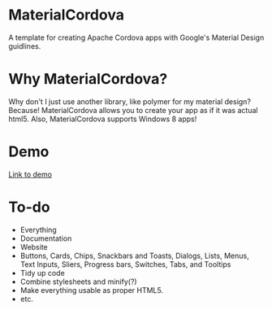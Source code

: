# MaterialCordova
A template for creating Apache Cordova apps with Google's Material Design guidlines.
# Why MaterialCordova?
Why don't I just use another library, like polymer for my material design? 
Because! MaterialCordova allows you to create your app as if it was actual html5. Also, MaterialCordova supports Windows 8 apps!
# Demo
[Link to demo](http://pika3323.github.io/MaterialCordova/demo.html)
# To-do
* Everything
* Documentation
* Website
* Buttons, Cards, Chips, Snackbars and Toasts, Dialogs, Lists, Menus, Text Inputs, Sliers, Progress bars, Switches, Tabs, and Tooltips
* Tidy up code
* Combine stylesheets and minify(?)
* Make everything usable as proper HTML5.
* etc.
